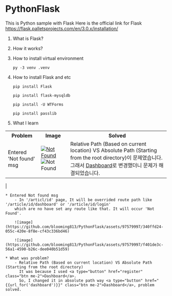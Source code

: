 # PythonFlask

This is Python sample with Flask
Here is the official link for Flask https://flask.palletsprojects.com/en/3.0.x/installation/

1. What is Flask?
2. How it works?
3. How to install virtual environment
    ```plaintext
    py -3 venv .venv
    ```
4. How to install Flask and etc
    ```plaintext
    pip install Flask
    ```
    ```plaintext
    pip install flask-mysqldb
    ```
    ```plaintext
    pip install -U WTForms
    ```
    ```plaintext
    pip install passlib
    ```

5. What I learn
<table>
    <tr>
        <th>Problem</th>
        <th>Image</th>
        <th>Solved</th>
    </tr>
    <tr>
        <td>Entered 'Not found' msg</td>
        <td>
            <a href="https://github.com/blooming813/PythonFlask/assets/97579997/340ffd24-055c-420e-8f8e-cf43c336bd46" target="_blank"><img src="https://github.com/blooming813/PythonFlask/assets/97579997/340ffd24-055c-420e-8f8e-cf43c336bd46" alt="Not Found" style="max-width: 100px;"></a>
            <img src="https://github.com/blooming813/PythonFlask/assets/97579997/f401de3c-56a1-4590-b26c-dee040b51d59" alt="Not Found">
        </td>
        <td>Relative Path (Based on current location) VS Absolute Path (Starting from the root directory)이 문제였습니다. 그래서 <a type="button" href="{{url_for('dashboard')}}" class="btn me-2">Dashboard</a>로 변경했더니 문제가 해결되었습니다.</td>
    </tr>
</table>
           |



    * Entered Not found msg
        - In '/articl/id' page, It will be overrided route path like '/article/id/dashboard' or '/article/id/login' 
        which are no have set any route like that. It will occur 'Not Found'.

        ![image](https://github.com/blooming813/PythonFlask/assets/97579997/340ffd24-055c-420e-8f8e-cf43c336bd46)
      
        ![image](https://github.com/blooming813/PythonFlask/assets/97579997/f401de3c-56a1-4590-b26c-dee040b51d59)

    * What was problem?
        - Relative Path (Based on current location) VS Absolute Path (Starting from the root directory) 
          It was because I used <a type="button" href="register" class="btn me-2">Dashboard</a>.
          So, I changed it in absolute path way <a type="button" href="{{url_for('dashboard')}}" class="btn me-2">Dashboard</a>, problem solved.

        
